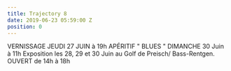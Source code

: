 ```yaml
---
title: Trajectory 8
date: 2019-06-23 05:59:00 Z
position: 0
---
```


VERNISSAGE JEUDI 27 JUIN à 19h
APÉRITIF " BLUES " DIMANCHE 30 Juin à 11h
Exposition les 28, 29 et 30 Juin au Golf de Preisch/ Bass-Rentgen.
OUVERT de 14h à 18h